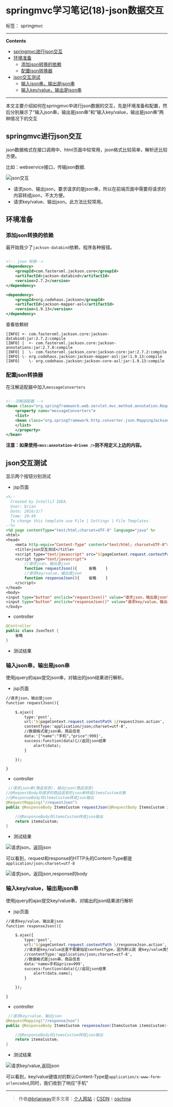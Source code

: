 ﻿# springmvc学习笔记(18)-json数据交互

标签： springmvc

---

**Contents**

  - [springmvc进行json交互](#springmvc进行json交互)
  - [环境准备](#环境准备)
    - [添加json转换的依赖](#添加json转换的依赖)
    - [配置json转换器](#配置json转换器)
  - [json交互测试](#json交互测试)
    - [输入json串，输出是json串](#输入json串，输出是json串)
    - [输入key/value，输出是json串](#输入keyvalue，输出是json串)



---



本文主要介绍如何在springmvc中进行json数据的交互，先是环境准备和配置，然后分别展示了“输入json串，输出是json串”和“输入key/value，输出是json串”两种情况下的交互


## springmvc进行json交互

json数据格式在接口调用中、html页面中较常用，json格式比较简单，解析还比较方便。

比如：webservice接口，传输json数据.

![json交互](/blogs/img/springmvc_json%E4%BA%A4%E4%BA%92.png)

- 请求json、输出json，要求请求的是json串，所以在前端页面中需要将请求的内容转成json，不太方便。
- 请求key/value、输出json。此方法比较常用。

## 环境准备

### 添加json转换的依赖

最开始我少了`jackson-databind`依赖，程序各种报错。

```xml

<!-- json 转换-->
<dependency>
    <groupId>com.fasterxml.jackson.core</groupId>
    <artifactId>jackson-databind</artifactId>
    <version>2.7.2</version>
</dependency>

<dependency>
    <groupId>org.codehaus.jackson</groupId>
    <artifactId>jackson-mapper-asl</artifactId>
    <version>1.9.13</version>
</dependency>
```

查看依赖树

```
[INFO] +- com.fasterxml.jackson.core:jackson-databind:jar:2.7.2:compile
[INFO] |  +- com.fasterxml.jackson.core:jackson-annotations:jar:2.7.0:compile
[INFO] |  \- com.fasterxml.jackson.core:jackson-core:jar:2.7.2:compile
[INFO] \- org.codehaus.jackson:jackson-mapper-asl:jar:1.9.13:compile
[INFO]    \- org.codehaus.jackson:jackson-core-asl:jar:1.9.13:compile
```


### 配置json转换器

在注解适配器中加入`messageConverters`

```xml

<!--注解适配器 -->
<bean class="org.springframework.web.servlet.mvc.method.annotation.RequestMappingHandlerAdapter">
	<property name="messageConverters">
	<list>
	<bean class="org.springframework.http.converter.json.MappingJacksonHttpMessageConverter"></bean>
	</list>
	</property>
</bean>
```

**注意：如果使用`<mvc:annotation-driven />`则不用定义上边的内容。**

## json交互测试

显示两个按钮分别测试

- jsp页面

```jsp
<%--
  Created by IntelliJ IDEA.
  User: brian
  Date: 2016/3/7
  Time: 20:49
  To change this template use File | Settings | File Templates.
--%>
<%@ page contentType="text/html;charset=UTF-8" language="java" %>
<html>
<head>
    <meta http-equiv="Content-Type" content="text/html; charset=UTF-8">
    <title>json交互测试</title>
    <script type="text/javascript" src="${pageContext.request.contextPath }/js/jquery-1.4.4.min.js"></script>
    <script type="text/javascript">
        //请求json，输出是json
        function requestJson(){     省略    }
        //请求key/value，输出是json
        function responseJson(){    省略    }
    </script>
</head>
<body>
<input type="button" onclick="requestJson()" value="请求json，输出是json"/>
<input type="button" onclick="responseJson()" value="请求key/value，输出是json"/>
</body>

```

- controller


```java
@Controller
public class JsonTest {
    省略
}
```

- 测试结果


### 输入json串，输出是json串

使用jquery的ajax提交json串，对输出的json结果进行解析。

- jsp页面

```jsp
//请求json，输出是json
function requestJson(){

    $.ajax({
        type:'post',
        url:'${pageContext.request.contextPath }/requestJson.action',
        contentType:'application/json;charset=utf-8',
        //数据格式是json串，商品信息
        data:'{"name":"手机","price":999}',
        success:function(data){//返回json结果
            alert(data);
        }

    });

}
```

- controller

```java
 //请求json串(商品信息)，输出json(商品信息)
//@RequestBody将请求的商品信息的json串转成itemsCustom对象
//@ResponseBody将itemsCustom转成json输出
@RequestMapping("/requestJson")
public @ResponseBody ItemsCustom requestJson(@RequestBody ItemsCustom itemsCustom){

    //@ResponseBody将itemsCustom转成json输出
    return itemsCustom;
}
```

- 测试结果

![请求json，返回json](/blogs/img/springmvc_json-request-json-1.png)

可以看到，request和response的HTTP头的Content-Type都是`application/json;charset=utf-8`

![请求json，返回json,response的body](/blogs/img/springmvc_json-request-json-2.png)


### 输入key/value，输出是json串

使用jquery的ajax提交key/value串，对输出的json结果进行解析

- jsp页面

```jsp
//请求key/value，输出是json
function responseJson(){

    $.ajax({
        type:'post',
        url:'${pageContext.request.contextPath }/responseJson.action',
        //请求是key/value这里不需要指定contentType，因为默认就 是key/value类型
        //contentType:'application/json;charset=utf-8',
        //数据格式是json串，商品信息
        data:'name=手机&price=999',
        success:function(data){//返回json结果
            alert(data.name);
        }

    });

}
```

- controller


```java
 //请求key/value，输出json
@RequestMapping("/responseJson")
public @ResponseBody ItemsCustom responseJson(ItemsCustom itemsCustom){

    //@ResponseBody将itemsCustom转成json输出
    return itemsCustom;
}
```

- 测试结果

![请求key/value,返回json](/blogs/img/springmvc_json-request-keyvalue-1.png)


可以看到，key/value键值对的默认Content-Type是`application/x-www-form-urlencoded`,同时，我们收到了响应“手机”



----

> 作者[@brianway](http://brianway.github.io/)更多文章：[个人网站](http://brianway.github.io/) `|` [CSDN](http://blog.csdn.net/h3243212/) `|` [oschina](http://my.oschina.net/brianway)



